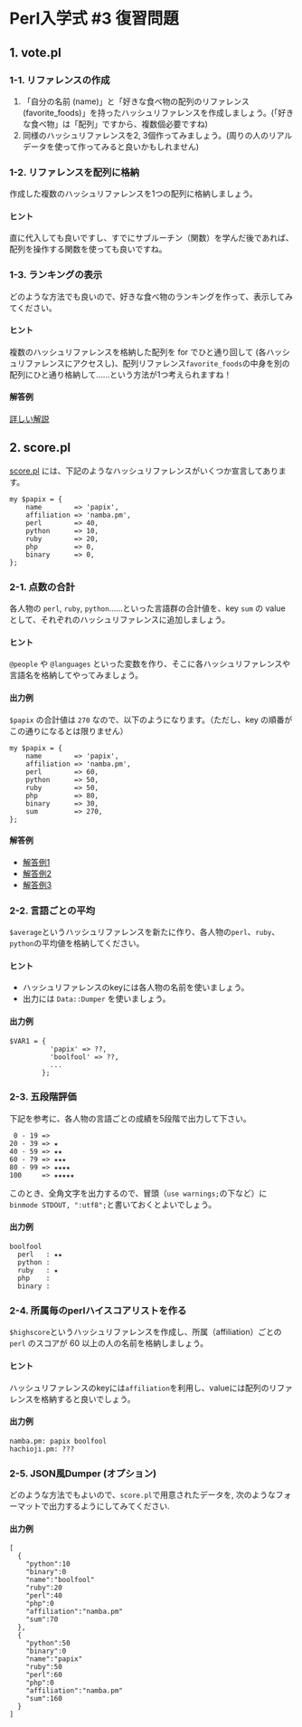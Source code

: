 # Perl入学式 #3 復習問題

## 1. vote.pl

### 1-1. リファレンスの作成

1. 「自分の名前 (name)」と「好きな食べ物の配列のリファレンス (favorite_foods)」を持ったハッシュリファレンスを作成しましょう。(「好きな食べ物」は「配列」ですから、複数個必要ですね)
2. 同様のハッシュリファレンスを2, 3個作ってみましょう。(周りの人のリアルデータを使って作ってみると良いかもしれません)

### 1-2. リファレンスを配列に格納

作成した複数のハッシュリファレンスを1つの配列に格納しましょう。

#### ヒント

直に代入しても良いですし、すでにサブルーチン（関数）を学んだ後であれば、配列を操作する関数を使っても良いですね。

### 1-3. ランキングの表示

どのような方法でも良いので、好きな食べ物のランキングを作って、表示してみてください。

#### ヒント

複数のハッシュリファレンスを格納した配列を for でひと通り回して (各ハッシュリファレンスにアクセスし)、配列リファレンス`favorite_foods`の中身を別の配列にひと通り格納して……という方法が1つ考えられますね！

#### 解答例

[詳しい解説](http://hachiojipm.github.io/entry/2013-09-09-02.html)

## 2. score.pl

[score.pl](https://github.com/perl-entrance-org/workshop-2014-03/blob/master/code/score.pl) には、下記のようなハッシュリファレンスがいくつか宣言してあります。

```
my $papix = {
    name        => 'papix',
    affiliation => 'namba.pm',
    perl        => 40,
    python      => 10,
    ruby        => 20,
    php         => 0,
    binary      => 0,
};
```

### 2-1. 点数の合計

各人物の `perl`, `ruby`, `python`……といった言語群の合計値を、key `sum` の value として、それぞれのハッシュリファレンスに追加しましょう。

#### ヒント

`@people` や `@languages` といった変数を作り、そこに各ハッシュリファレンスや言語名を格納してやってみましょう。

#### 出力例

`$papix` の合計値は `270` なので、以下のようになります。（ただし、key の順番がこの通りになるとは限りません）

```
my $papix = {
    name        => 'papix',
    affiliation => 'namba.pm',
    perl        => 60,
    python      => 50,
    ruby        => 50,
    php         => 80,
    binary      => 30,
    sum         => 270,
};
```

#### 解答例

- [解答例1](https://github.com/perl-entrance-org/workshop-2014-03/blob/master/code/tokyo1/score.pl)
- [解答例2](https://github.com/perl-entrance-org/workshop-2014-03/blob/master/code/tokyo1/score_kai.pl)
- [解答例3](https://github.com/perl-entrance-org/workshop-2014-03/blob/master/code/osaka/5-21-socre.pl)

### 2-2. 言語ごとの平均

`$average`というハッシュリファレンスを新たに作り、各人物の`perl`、`ruby`、`python`の平均値を格納してください。

#### ヒント

- ハッシュリファレンスのkeyには各人物の名前を使いましょう。
- 出力には `Data::Dumper` を使いましょう。

#### 出力例

```
$VAR1 = {
          'papix' => ??,
          'boolfool' => ??,
          ...
        };
```

### 2-3. 五段階評価

下記を参考に、各人物の言語ごとの成績を5段階で出力して下さい。

```
 0 - 19 =>
20 - 39 => ★
40 - 59 => ★★
60 - 79 => ★★★
80 - 99 => ★★★★
100     => ★★★★★
```

このとき、全角文字を出力するので、冒頭（`use warnings;`の下など）に`binmode STDOUT, ":utf8";`と書いておくとよいでしょう。

#### 出力例

```
boolfool
  perl   : ★★
  python :
  ruby   : ★
  php    :
  binary :
```


### 2-4. 所属毎のperlハイスコアリストを作る

`$highscore`というハッシュリファレンスを作成し、所属（affiliation）ごとの `perl` のスコアが 60 以上の人の名前を格納しましょう。

#### ヒント

ハッシュリファレンスのkeyには`affiliation`を利用し、valueには配列のリファレンスを格納すると良いでしょう。

#### 出力例

```
namba.pm: papix boolfool
hachioji.pm: ???
```

### 2-5. JSON風Dumper (オプション)

どのような方法でもよいので、`score.pl`で用意されたデータを, 次のようなフォーマットで出力するようにしてみてください.

#### 出力例

```
[
  {
    "python":10
    "binary":0
    "name":"boolfool"
    "ruby":20
    "perl":40
    "php":0
    "affiliation":"namba.pm"
    "sum":70
  },
  {
    "python":50
    "binary":0
    "name":"papix"
    "ruby":50
    "perl":60
    "php":0
    "affiliation":"namba.pm"
    "sum":160
  }
]
```
